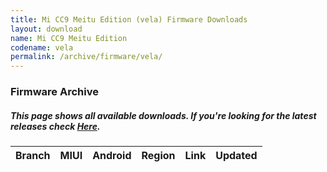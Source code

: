 ```yaml
---
title: Mi CC9 Meitu Edition (vela) Firmware Downloads
layout: download
name: Mi CC9 Meitu Edition
codename: vela
permalink: /archive/firmware/vela/
---
```


### Firmware Archive
##### This page shows all available downloads. If you're looking for the latest releases check [Here](/firmware/vela/).

<div class="table-responsive-md" id="table-wrapper">
<table id="firmware" class="display dt-responsive nowrap compact table table-striped table-hover table-sm">
    <thead class="thead-dark">
        <tr>
            <th>Branch</th>
            <th>MIUI</th>
            <th>Android</th>
            <th>Region</th>
            <th>Link</th>
            <th>Updated</th>
        </tr>
    </thead>
    <script>loadFirmwareDownloads('vela', 'full')</script>
</table>
</div>
